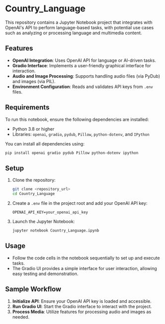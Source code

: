 # Country_Language

This repository contains a Jupyter Notebook project that integrates with OpenAI's API to perform language-based tasks, with potential use cases such as analyzing or processing language and multimedia content.

## Features

- **OpenAI Integration**: Uses OpenAI API for language or AI-driven tasks.
- **Gradio Interface**: Implements a user-friendly graphical interface for interaction.
- **Audio and Image Processing**: Supports handling audio files (via PyDub) and images (via PIL).
- **Environment Configuration**: Reads and validates API keys from `.env` files.

## Requirements

To run this notebook, ensure the following dependencies are installed:

- Python 3.8 or higher
- Libraries: `openai`, `gradio`, `pydub`, `Pillow`, `python-dotenv`, and `IPython`

You can install all dependencies using:

```bash
pip install openai gradio pydub Pillow python-dotenv ipython
```

## Setup

1. Clone the repository:

   ```bash
   git clone <repository_url>
   cd Country_Language
   ```

2. Create a `.env` file in the project root and add your OpenAI API key:

   ```env
   OPENAI_API_KEY=your_openai_api_key
   ```

3. Launch the Jupyter Notebook:

   ```bash
   jupyter notebook Country_Language.ipynb
   ```

## Usage

- Follow the code cells in the notebook sequentially to set up and execute tasks.
- The Gradio UI provides a simple interface for user interaction, allowing easy testing and demonstration.

## Sample Workflow

1. **Initialize API**: Ensure your OpenAI API key is loaded and accessible.
2. **Run Gradio UI**: Start the Gradio interface to interact with the project.
3. **Process Media**: Utilize features for processing audio and images as needed.
